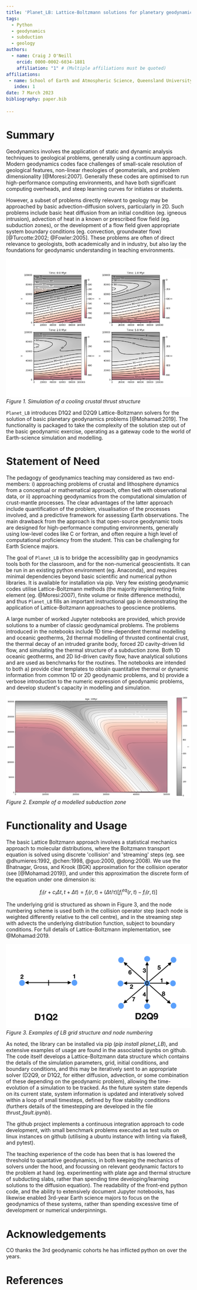```yaml
---
title: 'Planet_LB: Lattice-Boltzmann solutions for planetary geodynamics problems'
tags:
  - Python
  - geodynamics
  - subduction
  - geology
authors:
  - name: Craig J O'Neill
    orcid: 0000-0002-6034-1881
    affiliation: "1" # (Multiple affiliations must be quoted)
affiliations:
 - name: School of Earth and Atmospheric Science, Queensland University of Technology
   index: 1
date: 7 March 2023
bibliography: paper.bib

---
```


# Summary
Geodynamics involves the application of static and dynamic analysis techniques to geological problems, generally using a continuum approach. Modern geodynamics codes face challenges of small-scale resolution of geological features, non-linear rheologies of geomaterials, and problem dimensionality [@Moresi:2007]. Generally these codes are optimised to run high-performance computing environments, and have both significant computing overheads, and steep learning curves for initiates or students.

However, a subset of problems directly relevant to geology may be approached by basic advection-diffusion solvers, particularly in 2D. Such problems include basic heat diffusion from an initial condition (eg. igneous intrusion), advection of heat in a known or prescribed flow field (eg. subduction zones), or the development of a flow field given appropriate system boundary conditions (eg. convection, groundwater flow) [@Turcotte:2002; @Fowler:2005]. These problems are often of direct relevance to geologists, both academically and in industry, but also lay the foundations for geodynamic understanding in teaching environments.

![Figure 1. Simulation of a cooling crustal thrust structure](Fowler_thrust.png)
*Figure 1. Simulation of a cooling crustal thrust structure*

``Planet_LB`` introduces D1Q2 and D2Q9 Lattice-Boltzmann solvers for the solution of basic planetary geodynamics problems [@Mohamad:2019]. The functionality is packaged to take the complexity of the solution step out of the basic geodynamic exercise, operating as a gateway code to the world of Earth-science simulation and modelling.  

# Statement of Need

The pedagogy of geodynamics teaching may considered as two end-members: i) approaching problems of crustal and lithosphere dynamics from a conceptual or mathematical approach, often tied with observational data, or ii) approaching geodynamics from the computational simulation of crust-mantle processes. The clear advantages of the latter approach include quantification of the problem, visualisation of the processes involved, and a predictive framework for assessing Earth observations. The main drawback from the approach is that open-source geodynamic tools are designed for high-performance computing environments, generally using low-level codes like C or fortran, and often require a high level of computational proficiency from the student. This can be challenging for Earth Science majors. 

The goal of ``Planet_LB`` is to bridge the accessibility gap in geodynamics tools both for the classroom, and for the non-numerical geoscientists. It can be run in an existing python environment (eg. Anaconda), and requires minimal dependencies beyond basic scientific and numerical python libraries. It is available for installation via pip. Very few existing geodynamic codes utilise Lattice-Boltzmann methods (the majority implementing finite element (eg. @Moresi:2007), finite volume or finite difference methods), and thus ``Planet_LB`` fills an important instructional gap in demonstrating the application of Lattice-Boltzmann approaches to geoscience problems.  

A large number of worked Jupyter notebooks are provided, which provide solutions to a number of classic geodynamical problems. The problems introduced in the notebooks include 1D time-dependent thermal modelling and oceanic geotherms, 2d thermal modelling of thrusted continental crust, the thermal decay of an intruded granite body, forced 2D cavity-driven lid flow, and simulating the thermal structure of a subduction zone. Both 1D oceanic geotherms, and 2D lid-driven cavity flow, have analytical solutions and are used as benchmarks for the routines. The notebooks are intended to both a) provide clear templates to obtain quantitative thermal or dynamic information from common 1D or 2D geodynamic problems, and b) provide a verbose introduction to the numeric expression of geodynamic problems, and develop student's capacity in modelling and simulation. 

![Figure2. Example of a modelled subduction zone](subduction.png) 
*Figure 2. Example of a modelled subduction zone*

# Functionality and Usage

The basic Lattice Boltzmann approach involves a statistical mechanics approach to molecular distributions, where the Boltzmann transport equation is solved using discrete 'collision' and 'streaming' steps (eg. see @dhumieres:1992, @chen:1998, @guo:2000, @dong:2008). We use the Bhatnagar, Gross, and Krook (BGK) approximation for the collision operator (see [@Mohamad:2019]), and under this approximation the discrete form of the equation under one dimension is:

$$ f_i(r+c_i \Delta t, t + \Delta t) = f_i(r,t) + (\Delta t/{\tau})[f^{eq}_i(r,t) - f_i(r,t)]$$ 

The underlying grid is structured as shown in Figure 3, and the node numbering scheme is used both in the collision operator step (each node is weighted differently relative to the cell centre), and in the streaming step with advects the underlying distribution function, subject to boundary conditions. For full details of Lattice-Boltzmann implementation, see @Mohamad:2019.


![Figure 3. Examples of LB grid structure and node numbering](D1Q2_D2Q9.png)
*Figure 3. Examples of LB grid structure and node numbering*

As noted, the library can be installed via pip (*pip install planet_LB*), and extensive examples of usage are found in the associated ipynbs on github. The code itself develops a Lattice-Boltzmann data structure which contains the details of the simulation parameters, grid, initial conditions, and boundary conditions, and this may be iteratively sent to an appropriate solver (D2Q9, or D1Q2, for either diffusion, advection, or some combination of these depending on the geodynamic problem), allowing the time-evolution of a simulation to be tracked. As the future system state depends on its current state, system information is updated and interatively solved within a loop of small timesteps, defined by flow stability conditions (furthers details of the timestepping are developed in the file *thrust_fault.ipynb*).

The github project implements a continuous integration approach to code development, with small benchmark problems executed as test suits on linux instances on github (utilising a ubuntu instance with linting via flake8, and pytest). 

The teaching experience of the code has been that is has lowered the threshold to quantative geodynamics, in both keeping the mechanics of solvers under the hood, and focussing on relevant geodynamic factors to the problem at hand (eg. experimenting with plate age and thermal structure of subducting slabs, rather than spending time developing/learning solutions to the diffusion equation). The readability of the front-end python code, and the ability to extensively document Jupyter notebooks, has likewise enabled 3rd-year Earth science majors to focus on the geodynamics of these systems, rather than spending excessive time of development or numerical underpinnings. 

# Acknowledgements
CO thanks the 3rd geodynamic cohorts he has inflicted python on over the years.

# References
